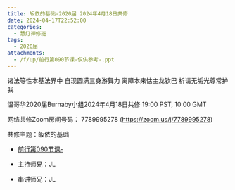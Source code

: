 ```yaml
---
title: 皈依的基础-2020届 2024年4月18日共修
date: 2024-04-17T22:52:00
categories:
  - 慧灯禅修班
tags:
  - 2020届
attachments:
  - /f/up/前行第090节课-仅供参考-.ppt
---
```

诸法等性本基法界中 自现圆满三身游舞力
离障本来怙主龙钦巴 祈请无垢光尊常护我

温哥华2020届Burnaby小组2024年4月18日共修
19:00 PST, 10:00 GMT

网络共修Zoom房间号码： 7789995278 (<https://zoom.us/j/7789995278>)

共修主题：皈依的基础
* [前行第090节课-](/f/up/前行第090节课-仅供参考-.ppt)



* 主持师兄：JL
* 串讲师兄：JL
